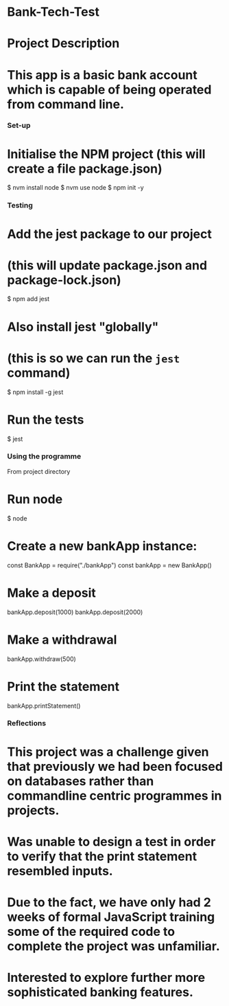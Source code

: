 # Bank-Tech-Test


# Project Description

# This app is a basic bank account which is capable of being operated from command line. 



### Set-up

# Initialise the NPM project (this will create a file package.json)
$ nvm install node
$ nvm use node
$ npm init -y

### Testing

# Add the jest package to our project
# (this will update package.json and package-lock.json)
$ npm add jest

# Also install jest "globally"
# (this is so we can run the `jest` command)
$ npm install -g jest

# Run the tests
$ jest

### Using the programme
From project directory

# Run node
$ node

# Create a new bankApp instance:
const BankApp = require("./bankApp")
const bankApp = new BankApp()

# Make a deposit
bankApp.deposit(1000) 
bankApp.deposit(2000) 

# Make a withdrawal
bankApp.withdraw(500) 

# Print the statement
bankApp.printStatement()

### Reflections

# This project was a challenge given that previously we had been focused on databases rather than commandline centric programmes in projects.

# Was unable to design a test in order to verify that the print statement resembled inputs.

# Due to the fact, we have only had 2 weeks of formal JavaScript training some of the required code to complete the project was unfamiliar. 

# Interested to explore further more sophisticated banking features. 




